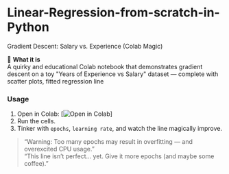 # Linear-Regression-from-scratch-in-Python

Gradient Descent: Salary vs. Experience (Colab Magic) 

🚀 **What it is**  
A quirky and educational Colab notebook that demonstrates gradient descent on a toy "Years of Experience vs Salary" dataset — complete with scatter plots, fitted regression line

###  Usage
1. Open in Colab: [![Open in Colab](https://colab.research.google.com/drive/1lCbZLIiCAeVczfadUyRlsUhbq3-kZ0KQ#scrollTo=JtOavjTfZpN0)] 
2. Run the cells.
3. Tinker with `epochs`, `learning rate`, and watch the line magically improve.


> “Warning: Too many epochs may result in overfitting — and overexcited CPU usage.”  
> “This line isn’t perfect... yet. Give it more epochs (and maybe some coffee).”
